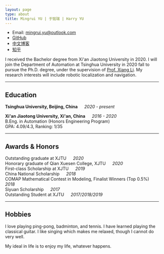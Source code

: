 ```yaml
---
layout: page
type: about
title: Mingrui YU | 于铭瑞 | Harry YU
---
```



* Email: [mingrui.yu@outlook.com](mailto:mingrui.yu@outlook.com)  
* [GitHub](https://github.com/Mingrui-Yu)
* [中文博客](https://www.cnblogs.com/MingruiYu/)
* [知乎](https://www.zhihu.com/people/yu-ming-rui-34/activities)


I received the Bachelor degree from Xi'an Jiaotong University in 2020. I will join the Department of Automation at Tsinghua University in 2020 fall to pursue the Ph.D. degree, under the supervision of [Prof. Xiang Li](https://sites.google.com/view/homepageoflixiang/home). My research interests will include robotic localization and navigation. 

***
## Education

**Tsinghua University, Beijing, China** &emsp; *2020 - present*


**Xi'an Jiaotong University, Xi'an, China**  &emsp;  *2016 - 2020*  
B.Eng. in Automation (Honors Engineering Program)  
GPA: 4.09/4.3, Ranking: 1/35

***
## Awards & Honors

Outstanding graduate at XJTU &emsp; *2020*  
Honorary graduate of Qian Xuesen College, XJTU  &emsp; *2020*  
First-class Scholarship at XJTU &emsp; *2019*  
China National Scholarship &emsp; *2018*  
COMAP Mathematical Contest in Modeling, Finalist Winners (Top 0.5%) &emsp; *2018*  
Siyuan Scholarship &emsp; *2017*  
Outstanding Student at XJTU &emsp; *2017/2018/2019*

***
## Hobbies

I love playing ping-pong, badminton, and tennis. I have learned playing the classical guitar. I like singing which makes me relaxed, though I cannot do very well.

My ideal in life is to enjoy my life, whatever happens.
